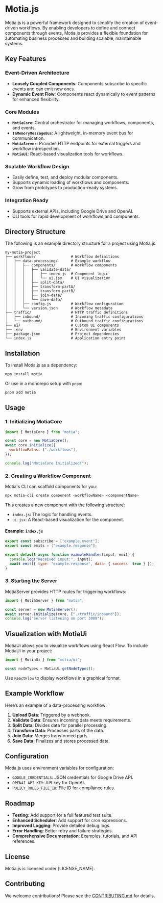 # Motia.js

Motia.js is a powerful framework designed to simplify the creation of event-driven workflows. By enabling developers to define and connect components through events, Motia.js provides a flexible foundation for automating business processes and building scalable, maintainable systems.

## Key Features

### Event-Driven Architecture

- **Loosely Coupled Components**: Components subscribe to specific events and can emit new ones.
- **Dynamic Event Flow**: Components react dynamically to event patterns for enhanced flexibility.

### Core Modules

- **`MotiaCore`**: Central orchestrator for managing workflows, components, and events.
- **`InMemoryMessageBus`**: A lightweight, in-memory event bus for communication.
- **`MotiaServer`**: Provides HTTP endpoints for external triggers and workflow introspection.
- **`MotiaUi`**: React-based visualization tools for workflows.

### Scalable Workflow Design

- Easily define, test, and deploy modular components.
- Supports dynamic loading of workflows and components.
- Grow from prototypes to production-ready systems.

### Integration Ready

- Supports external APIs, including Google Drive and OpenAI.
- CLI tools for rapid development of workflows and components.

## Directory Structure

The following is an example directory structure for a project using Motia.js:

```
my-motia-project
├── workflows/                # Workflow definitions
│   ├── data-processing/      # Example workflow
│   │   ├── components/       # Workflow components
│   │   │   ├── validate-data/
│   │   │   │   ├── index.js  # Component logic
│   │   │   │   └── ui.jsx    # UI visualization
│   │   │   ├── split-data/
│   │   │   ├── transform-partA/
│   │   │   ├── transform-partB/
│   │   │   ├── join-data/
│   │   │   └── save-data/
│   │   ├── config.js         # Workflow configuration
│   │   └── version.json      # Workflow metadata
├── traffic/                  # HTTP traffic definitions
│   ├── inbound/              # Incoming traffic configurations
│   └── outbound/             # Outbound traffic configurations
├── ui/                       # Custom UI components
├── .env                      # Environment variables
├── package.json              # Project dependencies
└── index.js                  # Application entry point
```

## Installation

To install Motia.js as a dependency:

```bash
npm install motia
```

Or use in a monorepo setup with `pnpm`:

```bash
pnpm add motia
```

## Usage

### 1. Initializing MotiaCore

```javascript
import { MotiaCore } from "motia";

const core = new MotiaCore();
await core.initialize({
  workflowPaths: ["./workflows"],
});

console.log("MotiaCore initialized!");
```

### 2. Creating a Workflow Component

Motia's CLI can scaffold components for you:

```bash
npx motia-cli create component <workflowName> <componentName>
```

This creates a new component with the following structure:

- `index.js`: The logic for handling events.
- `ui.jsx`: A React-based visualization for the component.

#### Example: `index.js`

```javascript
export const subscribe = ["example.event"];
export const emits = ["example.response"];

export default async function exampleHandler(input, emit) {
  console.log("Received input:", input);
  await emit({ type: "example.response", data: { success: true } });
}
```

### 3. Starting the Server

MotiaServer provides HTTP routes for triggering workflows:

```javascript
import { MotiaServer } from "motia";

const server = new MotiaServer();
await server.initialize(core, ["./traffic/inbound"]);
console.log("Server listening on port 3000");
```

## Visualization with MotiaUi

MotiaUi allows you to visualize workflows using React Flow. To include MotiaUi in your project:

```javascript
import { MotiaUi } from "motia/ui";

const nodeTypes = MotiaUi.getNodeTypes();
```

Use `ReactFlow` to display workflows in a graphical format.

## Example Workflow

Here’s an example of a data-processing workflow:

1. **Upload Data**: Triggered by a webhook.
2. **Validate Data**: Ensures incoming data meets requirements.
3. **Split Data**: Divides data for parallel processing.
4. **Transform Data**: Processes parts of the data.
5. **Join Data**: Merges transformed parts.
6. **Save Data**: Finalizes and stores processed data.

## Configuration

Motia.js uses environment variables for configuration:

- `GOOGLE_CREDENTIALS`: JSON credentials for Google Drive API.
- `OPENAI_API_KEY`: API key for OpenAI.
- `POLICY_RULES_FILE_ID`: File ID for compliance rules.

## Roadmap

- **Testing**: Add support for a full featured test suite.
- **Enhanced Scheduler**: Add support for cron expressions.
- **Improved Logging**: Provide detailed debug logs.
- **Error Handling**: Better retry and failure strategies.
- **Comprehensive Documentation**: Examples, tutorials, and API references.

## License

Motia.js is licensed under [LICENSE_NAME].

## Contributing

We welcome contributions! Please see the [CONTRIBUTING.md](CONTRIBUTING.md) for details.
